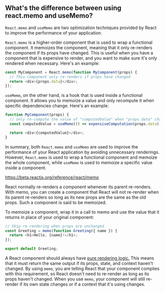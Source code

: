 

## What's the difference between using react.memo and useMemo?

`React.memo` and `useMemo` are two optimization techniques provided by React to improve the performance of your application.

`React.memo` is a higher-order component that is used to wrap a functional component. It memoizes the component, meaning that it only re-renders the component if its props have changed. This is useful when you have a component that is expensive to render, and you want to make sure it's only rendered when necessary. Here's an example:

```javascript
const MyComponent = React.memo(function MyComponent(props) {
  // This component only re-renders if props have changed
  return <div>{props.data}</div>;
});
```

`useMemo`, on the other hand, is a hook that is used inside a functional component. It allows you to memoize a value and only recompute it when specific dependencies change. Here's an example:

```javascript
function MyComponent(props) {
  // only re-compute the value of "computedValue" when "props.data" changes
  const computedValue = useMemo(() => expensiveComputation(props.data), [props.data]);

  return <div>{computedValue}</div>;
}
```

In summary, both `React.memo` and `useMemo` are used to improve the performance of your React application by avoiding unnecessary renderings. However, `React.memo` is used to wrap a functional component and memoize the whole component, while `useMemo` is used to memoize a specific value inside a component.


https://beta.reactjs.org/reference/react/memo

React normally re-renders a component whenever its parent re-renders. With memo, you can create a component that React will not re-render when its parent re-renders so long as its new props are the same as the old props. Such a component is said to be memoized.


To memoize a component, wrap it in a call to memo and use the value that it returns in place of your original component:


```js
// Skip re-rendering when props are unchanged 
const Greeting = memo(function Greeting({ name }) {
  return <h1>Hello, {name}!</h1>;
});

export default Greeting;
```

A React component should always have [pure rendering logic.](https://beta.reactjs.org/learn/keeping-components-pure) This means that it must return the same output if its props, state, and context haven't changed. By using `memo`, you are telling React that your component complies with this requirement, so React doesn't need to re-render as long as its props haven't changed. When you use `memo`, your component will still re-render if its own state changes or if a context that it's using changes.